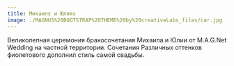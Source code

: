 ```yaml
---
title: Михаилs и Юлияs
image: ./MAGNUS%20BOOTSTRAP%20THEME%20by%20creativeLabs_files/car.jpg
---
```


Великолепная церемония бракосочетания Михаила и Юлии от M.A.G.Net Wedding на частной территории. Сочетания Различных оттенков фиолетового дополнил стиль самой свадьбы.
